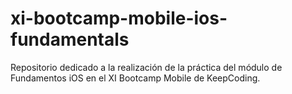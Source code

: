 # xi-bootcamp-mobile-ios-fundamentals
Repositorio dedicado a la realización de la práctica del módulo de Fundamentos iOS en el XI Bootcamp Mobile de KeepCoding.
